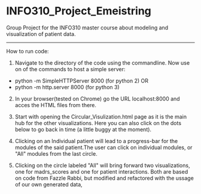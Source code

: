 # INFO310_Project_Emeistring
Group Project for the INFO310 master course about modeling and visualization of patient data.

---

How to run code:

1. Navigate to the directory of the code using the commandline. Now use on of the commands to host a simple server:
 
* python -m SimpleHTTPServer 8000 (for python 2)
 OR 
* python -m http.server 8000 (for python 3) 

2. In your browser(tested on Chrome) go the URL localhost:8000 and acces the HTML files from there.

3. Start with opening the Circular_Visulization.html page as it is the main hub for the other visualizations.
   Here you can also click on the dots below to go back in time (a little buggy at the moment).
   
4. Clicking on an Individual patient will lead to a progress-bar for the modules of the said patient.The user can click on individual modules, or "All" modules from the last circle.
 
5. Clicking on the circle labeled "All" will bring forward two visualizations, one for madrs_scores and one for patient interactions. Both are based on code from Fazzle Rabbi, but modified and refactored with the ussage of our own generated data,
 
